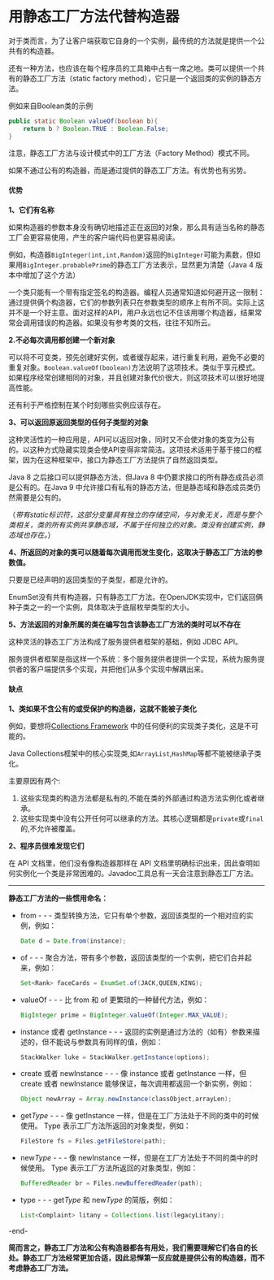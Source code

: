 # 用静态工厂方法代替构造器

对于类而言，为了让客户端获取它自身的一个实例，最传统的方法就是提供一个公共有的构造器。

还有一种方法，也应该在每个程序员的工具箱中占有一席之地。类可以提供一个共有的静态工厂方法（static factory method），它只是一个返回类的实例的静态方法。

例如来自Boolean类的示例

```java
public static Boolean valueOf(boolean b){
	return b ? Boolean.TRUE : Boolean.False;
}
```

注意，静态工厂方法与设计模式中的工厂方法（Factory Method）模式不同。

如果不通过公有的构造器，而是通过提供的静态工厂方法。有优势也有劣势。

#### 优势

**1、它们有名称**

如果构造器的参数本身没有确切地描述正在返回的对象，那么具有适当名称的静态工厂会更容易使用，产生的客户端代码也更容易阅读。

例如，构造器`BigInteger(int,int,Random)`返回的`BigInteger`可能为素数，但如果用`BigInteger.probablePrime`的静态工厂方法表示，显然更为清楚（Java 4 版本中增加了这个方法）

一个类只能有一个带有指定签名的构造器。编程人员通常知道如何避开这一限制：通过提供俩个构造器，它们的参数列表只在参数类型的顺序上有所不同。实际上这并不是一个好主意。面对这样的API，用户永远也记不住该用哪个构造器，结果常常会调用错误的构造器。如果没有参考类的文档，往往不知所云。

**2.不必每次调用都创建一个新对象**

可以将不可变类，预先创建好实例，或者缓存起来，进行重复利用，避免不必要的重复对象。`Boolean.valueOf(boolean)`方法说明了这项技术。类似于享元模式。如果程序经常创建相同的对象，并且创建对象代价很大，则这项技术可以很好地提高性能。

还有利于严格控制在某个时刻哪些实例应该存在。

**3、可以返回原返回类型的任何子类型的对象**

这种灵活性的一种应用是，API可以返回对象，同时又不会使对象的类变为公有的。以这种方式隐藏实现类会使API变得非常简洁。这项技术适用于基于接口的框架，因为在这种框架中，接口为静态工厂方法提供了自然返回类型。

Java 8 之后接口可以提供静态方法，但Java 8 中仍要求接口的所有静态成员必须是公有的。在Java 9 中允许接口有私有的静态方法，但是静态域和静态成员类仍然需要是公有的。

（*带有static标识符，这部分变量具有独立的存储空间，与对象无关，而是与整个类相关，类的所有实例共享静态域，不属于任何独立的对象。类没有创建实例，静态域也存在。*）

**4、所返回的对象的类可以随着每次调用而发生变化，这取决于静态工厂方法的参数值。**

只要是已经声明的返回类型的子类型，都是允许的。

EnumSet没有共有构造器，只有静态工厂方法。在OpenJDK实现中，它们返回俩种子类之一的一个实例，具体取决于底层枚举类型的大小。

**5、方法返回的对象所属的类在编写包含该静态工厂方法的类时可以不存在**

这种灵活的静态工厂方法构成了服务提供者框架的基础，例如 JDBC API。

服务提供者框架是指这样一个系统：多个服务提供者提供一个实现，系统为服务提供者的客户端提供多个实现，并把他们从多个实现中解耦出来。

#### 缺点

**1、类如果不含公有的或受保护的构造器，这就不能被子类化**

例如，要想将[Collections Framework](https://docs.oracle.com/javase/8/docs/technotes/guides/collections/overview.html) 中的任何便利的实现类子类化，这是不可能的。

Java Collections框架中的核心实现类,如`ArrayList`,`HashMap`等都不能被继承子类化。

主要原因有两个:

1. 这些实现类的构造方法都是私有的,不能在类的外部通过构造方法实例化或者继承。
2. 这些实现类中没有公开任何可以继承的方法。其核心逻辑都是`private`或`final`的,不允许被覆盖。

**2、程序员很难发现它们**

在 API 文档里，他们没有像构造器那样在 API 文档里明确标识出来，因此查明如何实例化一个类是非常困难的。Javadoc工具总有一天会注意到静态工厂方法。

------

**静态工厂方法的一些惯用命名：**

- from - - - 类型转换方法，它只有单个参数，返回该类型的一个相对应的实例，例如：

  ```java
  Date d = Date.from(instance);
  ```

- of - - - 聚合方法，带有多个参数，返回该类型的一个实例，把它们合并起来，例如：

  ```java
  Set<Rank> faceCards = EnumSet.of(JACK,QUEEN,KING);
  ```

- valueOf - - - 比 from 和 of 更繁琐的一种替代方法，例如：

  ```java
  BigInteger prime = BigInteger.valueOf(Integer.MAX_VALUE);
  ```

- instance 或者 getInstance - - - 返回的实例是通过方法的（如有）参数来描述的，但不能说与参数具有同样的值，例如：

  ```java
  StackWalker luke = StackWalker.getInstance(options);
  ```

- create 或者 newInstance - - - 像 instance 或者 getInstance 一样，但 create 或者 newInstance 能够保证，每次调用都返回一个新实例，例如：

  ```java
  Object newArray = Array.newInstance(classObject,arrayLen);
  ```

- get*Type* - - - 像 getInstance 一样，但是在工厂方法处于不同的类中的时候使用。
  Type 表示工厂方法所返回的对象类型，例如：

  ```java
  FileStore fs = Files.getFileStore(path);
  ```

- new*Type* - - - 像 newInstance 一样，但是在工厂方法处于不同的类中的时候使用。
  Type 表示工厂方法所返回的对象类型，例如：

  ```java
  BufferedReader br = Files.newBufferedReader(path);
  ```

- type - - - get*Type* 和 new*Type* 的简版，例如：

  ```java
  List<Complaint> litany = Collections.list(legacyLitany);
  ```

-end-

**简而言之，静态工厂方法和公有构造器都各有用处，我们需要理解它们各自的长处。静态工厂方法经常更加合适，因此忌惮第一反应就是提供公有的构造器，而不考虑静态工厂方法。**

